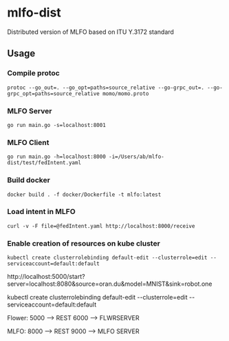 # mlfo-dist
Distributed version of MLFO based on ITU Y.3172 standard 

## Usage
### Compile protoc

`protoc --go_out=. --go_opt=paths=source_relative --go-grpc_out=. --go-grpc_opt=paths=source_relative momo/momo.proto`

### MLFO Server

`go run main.go -s=localhost:8001`

### MLFO Client

`go run main.go -h=localhost:8000 -i=/Users/ab/mlfo-dist/test/fedIntent.yaml`

### Build docker
`docker build . -f docker/Dockerfile -t mlfo:latest`

### Load intent in MLFO
`curl -v -F file=@fedIntent.yaml http://localhost:8000/receive`

### Enable creation of resources on kube cluster
`kubectl create clusterrolebinding default-edit --clusterrole=edit --serviceaccount=default:default`


http://localhost:5000/start?server=localhost:8080&source=oran.du&model=MNIST&sink=robot.one


kubectl create clusterrolebinding default-edit --clusterrole=edit --serviceaccount=default:default

Flower: 5000 —> REST
	    6000 —> FLWRSERVER

MLFO: 8000 —> REST
	  9000 —> MLFO SERVER